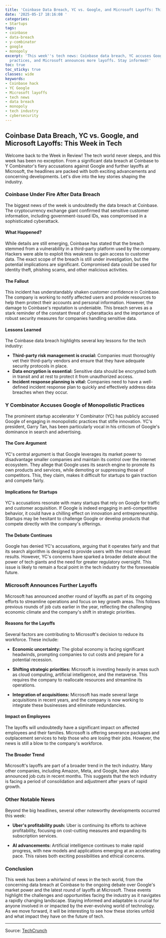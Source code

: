 ```yaml
---
title: 'Coinbase Data Breach, YC vs. Google, and Microsoft Layoffs: This Week in Tech'
date: '2025-05-17 18:16:08 '
categories:
- Startups
tags:
- coinbase
- data-breach
- y-combinator
- google
- monopoly
excerpt: 'This week''s tech news: Coinbase data breach, YC accuses Google of monopolistic
  practices, and Microsoft announces more layoffs. Stay informed!'
toc: true
toc_sticky: true
classes: wide
keywords:
- Coinbase hack
- YC Google
- Microsoft layoffs
- tech news
- data breach
- monopoly
- tech industry
- cybersecurity
---
```


## Coinbase Data Breach, YC vs. Google, and Microsoft Layoffs: This Week in Tech

Welcome back to the Week in Review! The tech world never sleeps, and this week has been no exception. From a significant data breach at Coinbase to Y Combinator's fiery accusations against Google and further layoffs at Microsoft, the headlines are packed with both exciting advancements and concerning developments. Let's dive into the key stories shaping the industry.

### Coinbase Under Fire After Data Breach

The biggest news of the week is undoubtedly the data breach at Coinbase. The cryptocurrency exchange giant confirmed that sensitive customer information, including government-issued IDs, was compromised in a sophisticated cyberattack. 

#### What Happened?

While details are still emerging, Coinbase has stated that the breach stemmed from a vulnerability in a third-party platform used by the company. Hackers were able to exploit this weakness to gain access to customer data. The exact scope of the breach is still under investigation, but the potential implications are significant. Compromised data could be used for identity theft, phishing scams, and other malicious activities.

#### The Fallout

This incident has understandably shaken customer confidence in Coinbase. The company is working to notify affected users and provide resources to help them protect their accounts and personal information. However, the damage to Coinbase's reputation is undeniable. This breach serves as a stark reminder of the constant threat of cyberattacks and the importance of robust security measures for companies handling sensitive data.

#### Lessons Learned

The Coinbase data breach highlights several key lessons for the tech industry:

*   **Third-party risk management is crucial:** Companies must thoroughly vet their third-party vendors and ensure that they have adequate security protocols in place.
*   **Data encryption is essential:** Sensitive data should be encrypted both in transit and at rest to protect it from unauthorized access.
*   **Incident response planning is vital:** Companies need to have a well-defined incident response plan to quickly and effectively address data breaches when they occur.

### Y Combinator Accuses Google of Monopolistic Practices

The prominent startup accelerator Y Combinator (YC) has publicly accused Google of engaging in monopolistic practices that stifle innovation. YC's president, Garry Tan, has been particularly vocal in his criticism of Google's dominance in search and advertising.

#### The Core Argument

YC's central argument is that Google leverages its market power to disadvantage smaller companies and maintain its control over the internet ecosystem. They allege that Google uses its search engine to promote its own products and services, while demoting or suppressing those of competitors. This, they claim, makes it difficult for startups to gain traction and compete fairly.

#### Implications for Startups

YC's accusations resonate with many startups that rely on Google for traffic and customer acquisition. If Google is indeed engaging in anti-competitive behavior, it could have a chilling effect on innovation and entrepreneurship. Startups may be hesitant to challenge Google or develop products that compete directly with the company's offerings.

#### The Debate Continues

Google has denied YC's accusations, arguing that it operates fairly and that its search algorithm is designed to provide users with the most relevant results. However, YC's concerns have sparked a broader debate about the power of tech giants and the need for greater regulatory oversight. This issue is likely to remain a focal point in the tech industry for the foreseeable future.

### Microsoft Announces Further Layoffs

Microsoft has announced another round of layoffs as part of its ongoing efforts to streamline operations and focus on key growth areas. This follows previous rounds of job cuts earlier in the year, reflecting the challenging economic climate and the company's shift in strategic priorities.

#### Reasons for the Layoffs

Several factors are contributing to Microsoft's decision to reduce its workforce. These include:

*   **Economic uncertainty:** The global economy is facing significant headwinds, prompting companies to cut costs and prepare for a potential recession.

*   **Shifting strategic priorities:** Microsoft is investing heavily in areas such as cloud computing, artificial intelligence, and the metaverse. This requires the company to reallocate resources and streamline its operations.

*   **Integration of acquisitions:** Microsoft has made several large acquisitions in recent years, and the company is now working to integrate these businesses and eliminate redundancies.

#### Impact on Employees

The layoffs will undoubtedly have a significant impact on affected employees and their families. Microsoft is offering severance packages and outplacement services to help those who are losing their jobs. However, the news is still a blow to the company's workforce.

#### The Broader Trend

Microsoft's layoffs are part of a broader trend in the tech industry. Many other companies, including Amazon, Meta, and Google, have also announced job cuts in recent months. This suggests that the tech industry is facing a period of consolidation and adjustment after years of rapid growth.

### Other Notable News

Beyond the big headlines, several other noteworthy developments occurred this week:

*   **Uber's profitability push:** Uber is continuing its efforts to achieve profitability, focusing on cost-cutting measures and expanding its subscription services.

*   **AI advancements:** Artificial intelligence continues to make rapid progress, with new models and applications emerging at an accelerating pace. This raises both exciting possibilities and ethical concerns.

### Conclusion

This week has been a whirlwind of news in the tech world, from the concerning data breach at Coinbase to the ongoing debate over Google's market power and the latest round of layoffs at Microsoft. These events highlight the challenges and opportunities facing the industry as it navigates a rapidly changing landscape. Staying informed and adaptable is crucial for anyone involved in or impacted by the ever-evolving world of technology. As we move forward, it will be interesting to see how these stories unfold and what impact they have on the future of tech.


---

Source: [TechCrunch](https://techcrunch.com/2025/05/17/techcrunch-week-in-review-coinbase-gets-hacked/)